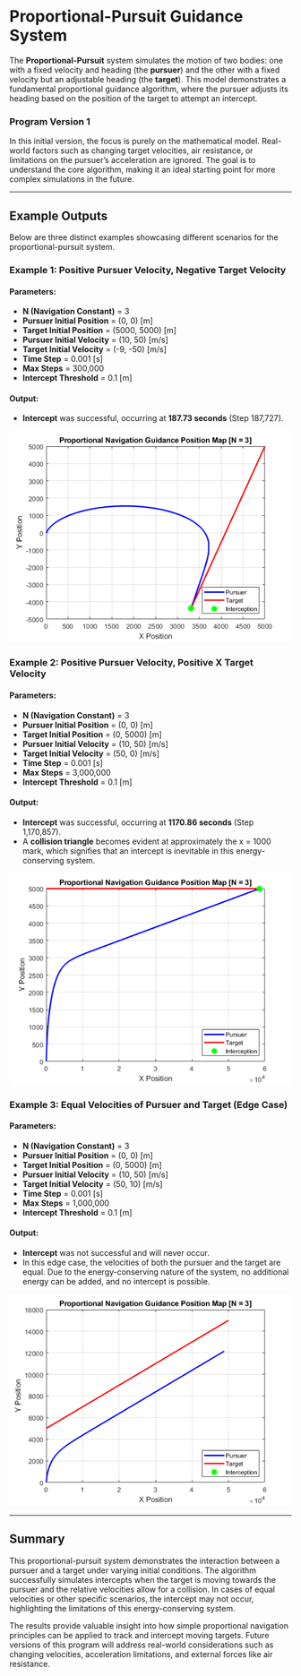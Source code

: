 # Proportional-Pursuit Guidance System

The **Proportional-Pursuit** system simulates the motion of two bodies: one with a fixed velocity and heading (the **pursuer**) and the other with a fixed velocity but an adjustable heading (the **target**). This model demonstrates a fundamental proportional guidance algorithm, where the pursuer adjusts its heading based on the position of the target to attempt an intercept.

### Program Version 1

In this initial version, the focus is purely on the mathematical model. Real-world factors such as changing target velocities, air resistance, or limitations on the pursuer’s acceleration are ignored. The goal is to understand the core algorithm, making it an ideal starting point for more complex simulations in the future.

---

## Example Outputs

Below are three distinct examples showcasing different scenarios for the proportional-pursuit system.

### Example 1: Positive Pursuer Velocity, Negative Target Velocity

#### Parameters:
- **N (Navigation Constant)** = 3
- **Pursuer Initial Position** = (0, 0) [m]
- **Target Initial Position** = (5000, 5000) [m]
- **Pursuer Initial Velocity** = (10, 50) [m/s]
- **Target Initial Velocity** = (-9, -50) [m/s]
- **Time Step** = 0.001 [s]
- **Max Steps** = 300,000
- **Intercept Threshold** = 0.1 [m]

#### Output:
- **Intercept** was successful, occurring at **187.73 seconds** (Step 187,727).

![MatLab Plot showing Intercept Course](images/direct_approach_intercept.png "MatLab Plot")

### Example 2: Positive Pursuer Velocity, Positive X Target Velocity

#### Parameters:
- **N (Navigation Constant)** = 3
- **Pursuer Initial Position** = (0, 0) [m]
- **Target Initial Position** = (0, 5000) [m]
- **Pursuer Initial Velocity** = (10, 50) [m/s]
- **Target Initial Velocity** = (50, 0) [m/s]
- **Time Step** = 0.001 [s]
- **Max Steps** = 3,000,000
- **Intercept Threshold** = 0.1 [m]

#### Output:
- **Intercept** was successful, occurring at **1170.86 seconds** (Step 1,170,857).
- A **collision triangle** becomes evident at approximately the x = 1000 mark, which signifies that an intercept is inevitable in this energy-conserving system.

![MatLab Plot showing Intercept Course](images/adjacent_approach_intercept.png "MatLab Plot")

### Example 3: Equal Velocities of Pursuer and Target (Edge Case)

#### Parameters:
- **N (Navigation Constant)** = 3
- **Pursuer Initial Position** = (0, 0) [m]
- **Target Initial Position** = (0, 5000) [m]
- **Pursuer Initial Velocity** = (10, 50) [m/s]
- **Target Initial Velocity** = (50, 10) [m/s]
- **Time Step** = 0.001 [s]
- **Max Steps** = 1,000,000
- **Intercept Threshold** = 0.1 [m]

#### Output:
- **Intercept** was not successful and will never occur.
- In this edge case, the velocities of both the pursuer and the target are equal. Due to the energy-conserving nature of the system, no additional energy can be added, and no intercept is possible.

![MatLab Plot showing Intercept Course](images/adjacacent_approach_same_velocity.png "MatLab Plot")

---

## Summary

This proportional-pursuit system demonstrates the interaction between a pursuer and a target under varying initial conditions. The algorithm successfully simulates intercepts when the target is moving towards the pursuer and the relative velocities allow for a collision. In cases of equal velocities or other specific scenarios, the intercept may not occur, highlighting the limitations of this energy-conserving system.

The results provide valuable insight into how simple proportional navigation principles can be applied to track and intercept moving targets. Future versions of this program will address real-world considerations such as changing velocities, acceleration limitations, and external forces like air resistance.